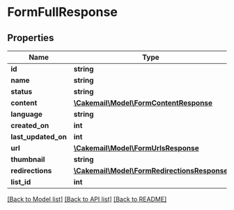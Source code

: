 # FormFullResponse

## Properties
Name | Type | Description | Notes
------------ | ------------- | ------------- | -------------
**id** | **string** |  | 
**name** | **string** |  | 
**status** | **string** |  | 
**content** | [**\Cakemail\Model\FormContentResponse**](FormContentResponse.md) |  | 
**language** | **string** |  | 
**created_on** | **int** |  | [optional] 
**last_updated_on** | **int** |  | [optional] 
**url** | [**\Cakemail\Model\FormUrlsResponse**](FormUrlsResponse.md) |  | 
**thumbnail** | **string** |  | [optional] 
**redirections** | [**\Cakemail\Model\FormRedirectionsResponse**](FormRedirectionsResponse.md) |  | 
**list_id** | **int** |  | [optional] 

[[Back to Model list]](../../README.md#documentation-for-models) [[Back to API list]](../../README.md#documentation-for-api-endpoints) [[Back to README]](../../README.md)

